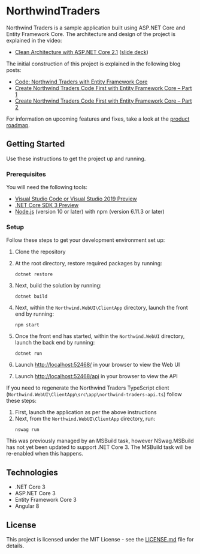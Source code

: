 # NorthwindTraders

Northwind Traders is a sample application built using ASP.NET Core and Entity Framework Core. The architecture and design of the project is explained in the video:

* [Clean Architecture with ASP.NET Core 2.1](https://youtu.be/_lwCVE_XgqI) ([slide deck](https://github.com/JasonGT/NorthwindTraders/raw/master/Slides.pdf))

The initial construction of this project is explained in the following blog posts:

* [Code: Northwind Traders with Entity Framework Core](http://www.codingflow.net/northwind-traders-with-entity-framework-core/)
* [Create Northwind Traders Code First with Entity Framework Core – Part 1](http://www.codingflow.net/create-northwind-traders-code-first-with-entity-framework-core-part-1/)
* [Create Northwind Traders Code First with Entity Framework Core – Part 2](http://www.codingflow.net/create-northwind-traders-code-first-with-entity-framework-core-part-2/)

For information on upcoming features and fixes, take a look at the [product roadmap](https://github.com/JasonGT/NorthwindTraders/wiki/Roadmap).

## Getting Started
Use these instructions to get the project up and running.

### Prerequisites
You will need the following tools:

* [Visual Studio Code or Visual Studio 2019 Preview](https://visualstudio.microsoft.com/vs/preview/)
* [.NET Core SDK 3 Preview](https://dotnet.microsoft.com/download/dotnet-core/3.0)
 * [Node.js](https://nodejs.org/en/) (version 10 or later) with npm (version 6.11.3 or later)

### Setup
Follow these steps to get your development environment set up:

  1. Clone the repository
  2. At the root directory, restore required packages by running:
      ```
     dotnet restore
     ```
  3. Next, build the solution by running:
     ```
     dotnet build
     ```
  4. Next, within the `Northwind.WebUI\ClientApp` directory, launch the front end by running:
      ```
     npm start
     ```
  5. Once the front end has started, within the `Northwind.WebUI` directory, launch the back end by running:
     ```
	 dotnet run
	 ```
  5. Launch [http://localhost:52468/](http://localhost:52468/) in your browser to view the Web UI
  
  6. Launch [http://localhost:52468/api](http://localhost:52468/api) in your browser to view the API


If you need to regenerate the Northwind Traders TypeScript client (`Northwind.WebUI\ClientApp\src\app\northwind-traders-api.ts`) follow these steps:

  1. First, launch the application as per the above instructions
  2. Next, from the `Northwind.WebUI\ClientApp` directory, run:
     ```
	 nswag run
	 ```

This was previously managed by an MSBuild task, however NSwag.MSBuild has not yet been updated to support .NET Core 3. The MSBuild task will be re-enabled when this happens.

## Technologies
* .NET Core 3
* ASP.NET Core 3
* Entity Framework Core 3
* Angular 8

## License

This project is licensed under the MIT License - see the [LICENSE.md](https://github.com/JasonGT/NorthwindTraders/blob/master/LICENSE.md) file for details.
